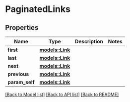 # PaginatedLinks

## Properties

Name | Type | Description | Notes
------------ | ------------- | ------------- | -------------
**first** | [**models::Link**](Link.md) |  | 
**last** | [**models::Link**](Link.md) |  | 
**next** | [**models::Link**](Link.md) |  | 
**previous** | [**models::Link**](Link.md) |  | 
**param_self** | [**models::Link**](Link.md) |  | 

[[Back to Model list]](../README.md#documentation-for-models) [[Back to API list]](../README.md#documentation-for-api-endpoints) [[Back to README]](../README.md)


